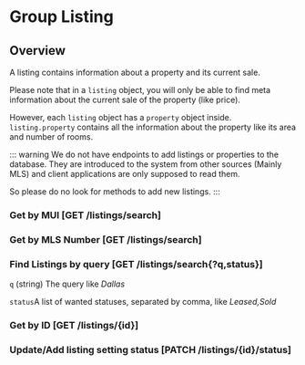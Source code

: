 # Group Listing

## Overview
A listing contains information about a property and its current sale.

Please note that in a `listing` object, you will only be able to find
meta information about the current sale of the property (like price).

However, each `listing` object has a `property` object inside.
`listing.property` contains all the information about the property like its area and number of rooms.

::: warning
  We do not have endpoints to add listings or properties to the database.
  They are introduced to the system from other sources (Mainly MLS) and client applications
  are only supposed to read them.

  So please do no look for methods to add new listings.
:::

### Get by MUI [GET /listings/search]
<!-- include(tests/listing/by_mui.md) -->

### Get by MLS Number [GET /listings/search]
<!-- include(tests/listing/by_mls.md) -->

### Find Listings by query [GET /listings/search{?q,status}]
`q` (string) The query like _Dallas_

`status`A list of wanted statuses, separated by comma, like _Leased,Sold_

<!-- include(tests/listing/by_query.md) -->


### Get by ID [GET /listings/{id}]
<!-- include(tests/listing/getListing.md) -->

### Update/Add listing setting status [PATCH /listings/{id}/status]
<!-- include(tests/listing/updateListingSetting.md) -->
